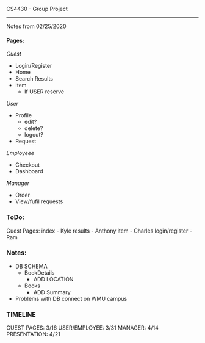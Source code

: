 CS4430 - Group Project

----------------------

Notes from 02/25/2020


#### Pages: ####
*Guest*
+ Login/Register
+ Home
+ Search Results
+ Item
    - If USER reserve

*User*
+ Profile
    - edit?
    - delete?
    - logout?
+ Request

*Employeee*
+ Checkout
+ Dashboard

*Manager*
+ Order
+ View/fufil requests


### ToDo: ###
Guest Pages:
    index - Kyle
    results - Anthony
    item - Charles
    login/register - Ram

### Notes: ###
+ DB SCHEMA
    - BookDetails
	    - ADD LOCATION  
    - Books
	    - ADD Summary
+ Problems with DB connect on WMU campus

###  TIMELINE ###
GUEST PAGES: 3/16
USER/EMPLOYEE: 3/31
MANAGER: 4/14
PRESENTATION: 4/21

